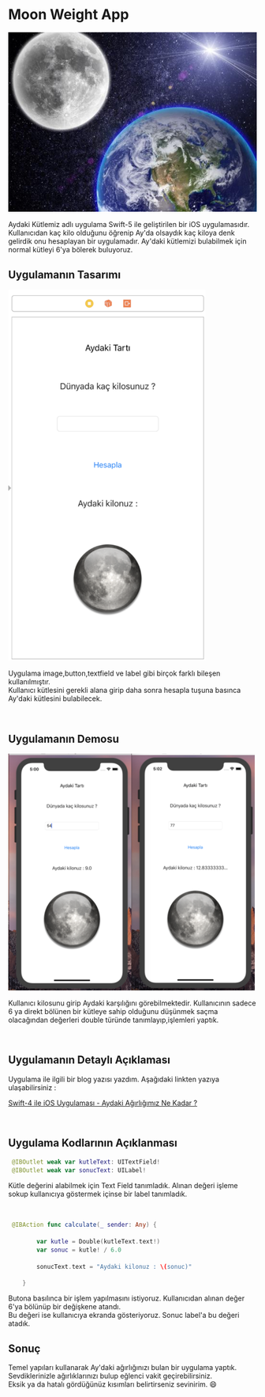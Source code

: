# Moon Weight App

![Screenshot](world.jpg)

Aydaki Kütlemiz adlı uygulama Swift-5 ile geliştirilen bir iOS uygulamasıdır.
Kullanıcıdan kaç kilo olduğunu öğrenip Ay'da olsaydık kaç kiloya denk gelirdik onu hesaplayan bir uygulamadır.
Ay'daki kütlemizi bulabilmek için normal kütleyi 6'ya bölerek buluyoruz. <br>


## Uygulamanın Tasarımı

<img src="res1.png" width="400" /> 

Uygulama image,button,textfield ve label gibi birçok farklı bileşen kullanılmıştır.<br>
Kullanıcı kütlesini gerekli alana girip daha sonra hesapla tuşuna basınca Ay'daki kütlesini bulabilecek.

<br>

## Uygulamanın Demosu

<img src="screen1.png" width="500" /> 

Kullanıcı kilosunu girip Aydaki karşılığını görebilmektedir. Kullanıcının sadece 6 ya direkt bölünen bir kütleye
sahip olduğunu düşünmek saçma olacağından değerleri double türünde tanımlayıp,işlemleri yaptık.

<br>

## Uygulamanın Detaylı Açıklaması

Uygulama ile ilgili bir blog yazısı yazdım. Aşağıdaki linkten yazıya ulaşabilirsiniz : 

[Swift-4 ile iOS Uygulaması - Aydaki Ağırlığımız Ne Kadar ?](https://medium.com/@halilozel1903/swift-4-ile-ios-uygulamas%C4%B1-aydaki-k%C3%BCtlemiz-ne-kadar-73084561f838)

<br>


## Uygulama Kodlarının Açıklanması


```swift 
 @IBOutlet weak var kutleText: UITextField!
 @IBOutlet weak var sonucText: UILabel!
```
Kütle değerini alabilmek için Text Field tanımladık. Alınan değeri işleme sokup kullanıcıya göstermek içinse bir label tanımladık.

<br>

```swift 
 @IBAction func calculate(_ sender: Any) {
        
        var kutle = Double(kutleText.text!)
        var sonuc = kutle! / 6.0
        
        sonucText.text = "Aydaki kilonuz : \(sonuc)"
        
    }
```

Butona basılınca bir işlem yapılmasını istiyoruz. Kullanıcıdan alınan değer 6'ya bölünüp bir değişkene atandı.
<br> Bu değeri ise kullanıcıya ekranda gösteriyoruz. Sonuc label'a bu değeri atadık. <br>


## Sonuç

Temel yapıları kullanarak Ay'daki ağırlığınızı bulan bir uygulama yaptık. <br>
Sevdiklerinizle ağırlıklarınızı bulup eğlenci vakit geçirebilirsiniz. <br>
Eksik ya da hatalı gördüğünüz kısımları belirtirseniz sevinirim. :smile:

